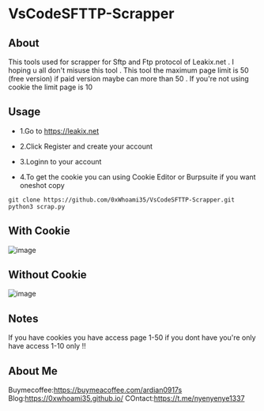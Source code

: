 # VsCodeSFTTP-Scrapper
## About
This tools used for scrapper for Sftp and Ftp protocol of Leakix.net . I hoping u all don't misuse this tool . This tool the maximum page limit is 50 (free version) if paid version maybe can more than 50 . If you're not using cookie the limit page is 10



## Usage
- 1.Go to https://leakix.net 

- 2.Click Register and create your account

- 3.Loginn to your account

- 4.To get the cookie you can using Cookie Editor or Burpsuite if you want oneshot copy


```
git clone https://github.com/0xWhoami35/VsCodeSFTTP-Scrapper.git
python3 scrap.py
```
 


## With Cookie
![image](https://github.com/0xWhoami35/VsCodeSFTTP-Scrapper/assets/107396843/2eb9d525-6102-4eb8-b759-af89816d2423)


## Without Cookie
![image](https://github.com/0xWhoami35/VsCodeSFTTP-Scrapper/assets/107396843/c17d93bf-c7e2-4ada-8583-8965ea7b7034)


## Notes

If you have cookies you have access page 1-50 if you dont have you're only have access 1-10 only !!


## About Me
Buymecoffee:https://buymeacoffee.com/ardian0917s
Blog:https://0xwhoami35.github.io/
COntact:https://t.me/nyenyenye1337
